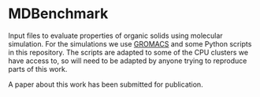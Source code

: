 # MDBenchmark
Input files to evaluate properties of organic solids using molecular simulation.
For the simulations we use [GROMACS](https://www.gromacs.org) and some Python scripts in this repository.
The scripts are adapted to some of the CPU clusters we have access to, so will need to be adapted
by anyone trying to reproduce parts of this work.

A paper about this work has been submitted for publication.
